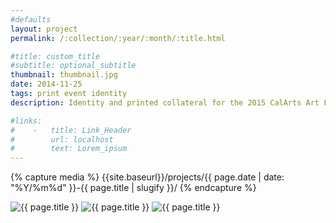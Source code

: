 ```yaml
---
#defaults
layout: project
permalink: /:collection/:year/:month/:title.html

#title: custom_title
#subtitle: optional_subtitle
thumbnail: thumbnail.jpg
date: 2014-11-25
tags: print event identity
description: Identity and printed collateral for the 2015 CalArts Art Festival. The CalArts Art Festival is a two-day event that celebrates and showcases the diverse art making practices within the community. The festival empowers the interdisciplinary capabilities of the institute by housing an infrastructure for collaborative art to thrive in.

#links:
#    -   title: Link_Header
#        url: localhost
#        text: Lorem_ipsum
---
```


<!-- set project media path -->
{% capture media %}
    {{site.baseurl}}/projects/{{ page.date | date: "%Y/%m%d" }}-{{ page.title | slugify }}/
{% endcapture %}
<!-- end -->

<!-- media -->
<img class="span8" src="{{ site.data.global_assets.placeholder | relative_url }}" data-src="{{media|strip}}flier-cards.jpg" alt="{{ page.title }}">
<img class="span8" src="{{ site.data.global_assets.placeholder | relative_url }}" data-src="{{media|strip}}overview.jpg" alt="{{ page.title }}">
<img class="span8" src="{{ site.data.global_assets.placeholder | relative_url }}" data-src="{{media|strip}}lineup.jpg" alt="{{ page.title }}">
